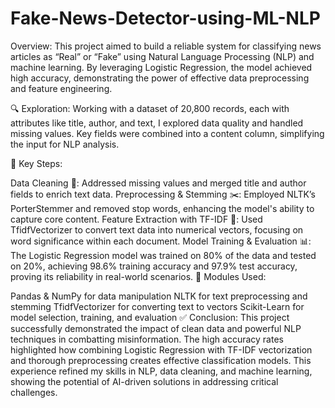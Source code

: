 # Fake-News-Detector-using-ML-NLP
Overview:
This project aimed to build a reliable system for classifying news articles as “Real” or “Fake” using Natural Language Processing (NLP) and machine learning. By leveraging Logistic Regression, the model achieved high accuracy, demonstrating the power of effective data preprocessing and feature engineering.

🔍 Exploration:
Working with a dataset of 20,800 records, each with attributes like title, author, and text, I explored data quality and handled missing values. Key fields were combined into a content column, simplifying the input for NLP analysis.

🔹 Key Steps:

Data Cleaning 🧹: Addressed missing values and merged title and author fields to enrich text data.
Preprocessing & Stemming ✂️: Employed NLTK’s PorterStemmer and removed stop words, enhancing the model's ability to capture core content.
Feature Extraction with TF-IDF 🔢: Used TfidfVectorizer to convert text data into numerical vectors, focusing on word significance within each document.
Model Training & Evaluation 📊: The Logistic Regression model was trained on 80% of the data and tested on 20%, achieving 98.6% training accuracy and 97.9% test accuracy, proving its reliability in real-world scenarios.
🔧 Modules Used:

Pandas & NumPy for data manipulation
NLTK for text preprocessing and stemming
TfidfVectorizer for converting text to vectors
Scikit-Learn for model selection, training, and evaluation
✅ Conclusion:
This project successfully demonstrated the impact of clean data and powerful NLP techniques in combatting misinformation. The high accuracy rates highlighted how combining Logistic Regression with TF-IDF vectorization and thorough preprocessing creates effective classification models. This experience refined my skills in NLP, data cleaning, and machine learning, showing the potential of AI-driven solutions in addressing critical challenges.

